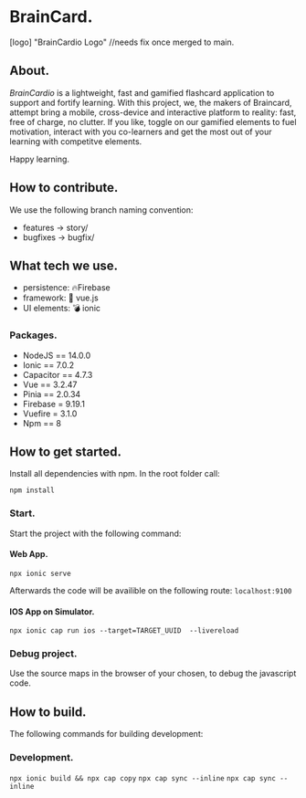 # BrainCard.

[logo] "BrainCardio Logo" //needs fix once merged to main.

## About.

_BrainCardio_ is a lightweight, fast and gamified flashcard application to support and fortify learning.
With this project, we, the makers of Braincard, attempt bring a mobile, cross-device and interactive platform to reality: fast, free of charge, no clutter. If you like, toggle on our gamified elements to fuel motivation, interact with you co-learners and get the most out of your learning with competitve elements.

Happy learning.

## How to contribute.

We use the following branch naming convention:

- features -> story/
- bugfixes -> bugfix/

## What tech we use.

- persistence: :fire:Firebase
- framework: :eyes: vue.js
- UI elements: :bomb: ionic

### Packages.

- NodeJS == 14.0.0
- Ionic == 7.0.2
- Capacitor == 4.7.3
- Vue == 3.2.47
- Pinia == 2.0.34
- Firebase = 9.19.1
- Vuefire = 3.1.0
- Npm == 8

## How to get started.

Install all dependencies with npm. 
In the root folder call:

`npm install`

### Start.

Start the project with the following command:

#### Web App.

`npx ionic serve`

Afterwards the code will be availible on the following route:
`localhost:9100`

#### IOS App on Simulator.

`npx ionic cap run ios --target=TARGET_UUID  --livereload `

### Debug project.

Use the source maps in the browser of your chosen, to debug the javascript code.

## How to build.

The following commands for building development:

### Development.

`npx ionic build && npx cap copy`
`npx cap sync --inline`
`npx cap sync --inline`
